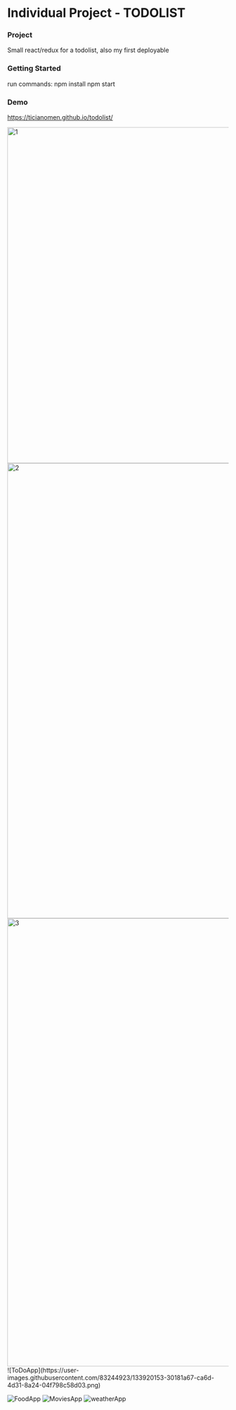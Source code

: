 # Individual Project - TODOLIST

### Project

Small react/redux for a todolist, also my first deployable 


### Getting Started 
run commands:
npm install
npm start

### Demo
https://ticianomen.github.io/todolist/

<img width="764" alt="1" src="https://user-images.githubusercontent.com/83244923/131238927-3710c15b-394f-46aa-b87e-c40b77caa3dd.png">
<img width="1035" alt="2" src="https://user-images.githubusercontent.com/83244923/131238922-38573734-cd78-40ef-8408-8273f325c59e.png">
<img width="1019" alt="3" src="https://user-images.githubusercontent.com/83244923/131238925-ec948679-4c54-4be0-8479-ee8125256869.png">
![ToDoApp](https://user-images.githubusercontent.com/83244923/133920153-30181a67-ca6d-4d31-8a24-04f798c58d03.png)

![FoodApp](https://user-images.githubusercontent.com/83244923/133920666-b1072ca4-30e1-40f6-912e-d54966b171be.png)
![MoviesApp](https://user-images.githubusercontent.com/83244923/133920669-409bc435-70e1-4750-b83f-7ea362a384c3.png)
![weatherApp](https://user-images.githubusercontent.com/83244923/133920670-59434d7b-0ca1-4c0c-89fc-2e51b03c6fe0.png)
